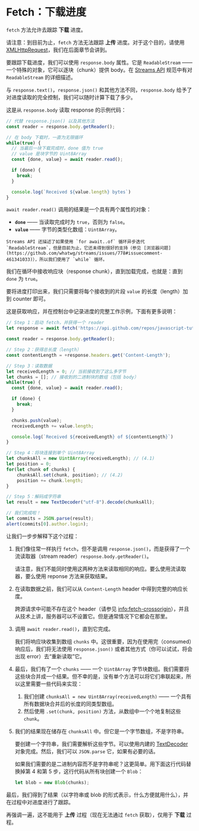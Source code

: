
# Fetch：下载进度

`fetch` 方法允许去跟踪 **下载** 进度。

请注意：到目前为止，`fetch` 方法无法跟踪 **上传** 进度。对于这个目的，请使用 [XMLHttpRequest](info:xmlhttprequest)，我们在后面章节会讲到。

要跟踪下载进度，我们可以使用 `response.body` 属性。它是 `ReadableStream` —— 一个特殊的对象，它可以逐块（chunk）提供 body。在 [Streams API](https://streams.spec.whatwg.org/#rs-class) 规范中有对 `ReadableStream` 的详细描述。

与 `response.text()`，`response.json()` 和其他方法不同，`response.body` 给予了对进度读取的完全控制，我们可以随时计算下载了多少。

这是从 `response.body` 读取 response 的示例代码：

```js
// 代替 response.json() 以及其他方法
const reader = response.body.getReader();

// 在 body 下载时，一直为无限循环
while(true) {
  // 当最后一块下载完成时，done 值为 true
  // value 是块字节的 Uint8Array
  const {done, value} = await reader.read();

  if (done) {
    break;
  }

  console.log(`Received ${value.length} bytes`)
}
```

`await reader.read()` 调用的结果是一个具有两个属性的对象：
- **`done`** —— 当读取完成时为 `true`，否则为 `false`。
- **`value`** —— 字节的类型化数组：`Uint8Array`。

```smart
Streams API 还描述了如果使用 `for await..of` 循环异步迭代 `ReadableStream`，但是目前为止，它还未得到很好的支持（参见 [浏览器问题](https://github.com/whatwg/streams/issues/778#issuecomment-461341033)），所以我们使用了 `while` 循环。
```

我们在循环中接收响应块（response chunk），直到加载完成，也就是：直到 `done` 为 `true`。

要将进度打印出来，我们只需要将每个接收到的片段 `value` 的长度（length）加到 counter 即可。

这是获取响应，并在控制台中记录进度的完整工作示例，下面有更多说明：

```js async
// Step 1：启动 fetch，并获得一个 reader
let response = await fetch('https://api.github.com/repos/javascript-tutorial/en.javascript.info/commits?per_page=100');

const reader = response.body.getReader();

// Step 2：获得总长度（length）
const contentLength = +response.headers.get('Content-Length');

// Step 3：读取数据
let receivedLength = 0; // 当前接收到了这么多字节
let chunks = []; // 接收到的二进制块的数组（包括 body）
while(true) {
  const {done, value} = await reader.read();

  if (done) {
    break;
  }

  chunks.push(value);
  receivedLength += value.length;

  console.log(`Received ${receivedLength} of ${contentLength}`)
}

// Step 4：将块连接到单个 Uint8Array
let chunksAll = new Uint8Array(receivedLength); // (4.1)
let position = 0;
for(let chunk of chunks) {
	chunksAll.set(chunk, position); // (4.2)
	position += chunk.length;
}

// Step 5：解码成字符串
let result = new TextDecoder("utf-8").decode(chunksAll);

// 我们完成啦！
let commits = JSON.parse(result);
alert(commits[0].author.login);
```

让我们一步步解释下这个过程：

1. 我们像往常一样执行 `fetch`，但不是调用 `response.json()`，而是获得了一个流读取器（stream reader）`response.body.getReader()`。

    请注意，我们不能同时使用这两种方法来读取相同的响应。要么使用流读取器，要么使用 reponse 方法来获取结果。
2. 在读取数据之前，我们可以从 `Content-Length` header 中得到完整的响应长度。

    跨源请求中可能不存在这个 header（请参见 <info:fetch-crossorigin>），并且从技术上讲，服务器可以不设置它。但是通常情况下它都会在那里。
3. 调用 `await reader.read()`，直到它完成。

    我们将响应块收集到数组 `chunks` 中。这很重要，因为在使用完（consumed）响应后，我们将无法使用 `response.json()` 或者其他方式（你可以试试，将会出现 error）去“重新读取”它。
4. 最后，我们有了一个 `chunks` —— 一个 `Uint8Array` 字节块数组。我们需要将这些块合并成一个结果。但不幸的是，没有单个方法可以将它们串联起来，所以这里需要一些代码来实现：
    1. 我们创建 `chunksAll = new Uint8Array(receivedLength)` —— 一个具有所有数据块合并后的长度的同类型数组。
    2. 然后使用 `.set(chunk, position)` 方法，从数组中一个个地复制这些 `chunk`。
5. 我们的结果现在储存在 `chunksAll` 中。但它是一个字节数组，不是字符串。

    要创建一个字符串，我们需要解析这些字节。可以使用内建的 [TextDecoder](info:text-decoder) 对象完成。然后，我们可以 `JSON.parse` 它，如果有必要的话。

    如果我们需要的是二进制内容而不是字符串呢？这更简单。用下面这行代码替换掉第 4 和第 5 步，这行代码从所有块创建一个 `Blob`：
    ```js
    let blob = new Blob(chunks);
    ```

最后，我们得到了结果（以字符串或 blob 的形式表示，什么方便就用什么），并在过程中对进度进行了跟踪。

再强调一遍，这不能用于 **上传** 过程（现在无法通过 `fetch` 获取），仅用于 **下载** 过程。
